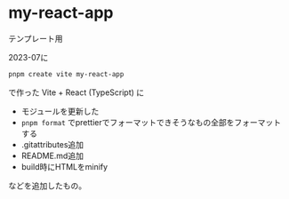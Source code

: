 # my-react-app

テンプレート用

2023-07に

```bash
pnpm create vite my-react-app
```

で作った Vite + React (TypeScript) に

- モジュールを更新した
- `pnpm format` でprettierでフォーマットできそうなもの全部をフォーマットする
- .gitattributes追加
- README.md追加
- build時にHTMLをminify

などを追加したもの。
